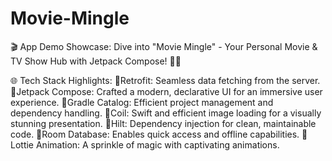 # Movie-Mingle

🎬 App Demo Showcase: Dive into "Movie Mingle" - Your Personal Movie & TV Show Hub with Jetpack Compose! 🍿📱

🌐 Tech Stack Highlights:
📌Retrofit: Seamless data fetching from the server.
📌Jetpack Compose: Crafted a modern, declarative UI for an immersive user experience.
📌Gradle Catalog: Efficient project management and dependency handling.
📌Coil: Swift and efficient image loading for a visually stunning presentation.
📌Hilt: Dependency injection for clean, maintainable code.
📌Room Database: Enables quick access and offline capabilities.
📌Lottie Animation: A sprinkle of magic with captivating animations.
